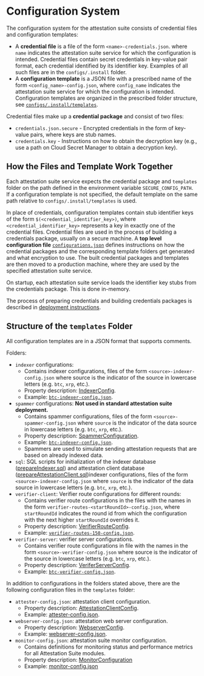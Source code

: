 # Configuration System

The configuration system for the attestation suite consists of credential files and configuration templates:

- A **credential file** is a file of the form `<name>-credentials.json`. where `name` indicates the attestation suite service for which the configuration is intended. Credential files contain secret credentials in key-value pair format, each credential identified by its identifier key. Examples of all such files are in the `configs/.install` folder.
- A **configuration template** is a JSON file with a prescribed name of the form `<config_name>-config.json`, where `config_name` indicates the attestation suite service for which the configuration is intended. Configuration templates are organized in the prescribed folder structure, see [`configs/.install/templates`](../../configs/.install/templates/).

Credential files make up a **credential package** and consist of two files:

- `credentials.json.secure` - Encrypted credentials in the form of key-value pairs, where keys are stub names.
- `credentials.key` - Instructions on how to obtain the decryption key (e.g., use a path on Cloud Secret Manager to obtain a decryption key).

## How the Files and Template Work Together

Each attestation suite service expects the credential package and `templates` folder on the path defined in the environment variable `SECURE_CONFIG_PATH`.
If a configuration template is not specified, the default template on the same path relative to `configs/.install/templates` is used.

In place of credentials, configuration templates contain stub identifier keys of the form `$(<credential_identifier_key>)`, where `<credential_identifier_key>` represents a key in exactly one of the credential files.
Credential files are used in the process of building a credentials package, usually on a secure machine.
A **top level configuration file** [`configurations.json`](../../configs/.install/configurations.json) defines instructions on how the credential packages and the corresponding template folders get generated and what encryption to use.
The built credential packages and templates are then moved to a production machine, where they are used by the specified attestation suite service.

On startup, each attestation suite service loads the identifier key stubs from the credentials package. This is done in-memory.

The process of preparing credentials and building credentials packages is described in [deployment instructions](../../deployment/README.md).

## Structure of the `templates` Folder

All configuration templates are in a JSON format that supports comments.

Folders:

- `indexer` configurations:
    - Contains indexer configurations, files of the form `<source>-indexer-config.json` where source is the indicator of the source in lowercase letters (e.g. `btc`, `xrp`, etc.).
    - Property description: [IndexerConfig](../../src/indexer/IndexerConfig.ts).
    - Example: [`btc-indexer-config.json`](../../configs/.install/templates/indexer/btc-indexer-config.json).
- `spammer` configurations: **Not used in standard attestation suite deployment.**
    - Contains spammer configurations, files of the form `<source>-spammer-config.json` where `source` is the indicator of the data source in lowercase letters (e.g. `btc`, `xrp`, etc.).
    - Property description: [SpammerConfiguration](../../src/spammer/SpammerConfiguration.ts).
    - Example: [`btc-indexer-config.json`](../../configs/.install/templates/spammer/btc-spammer-config.json).
    - Spammers are used to simulate sending attestation requests that are based on already indexed data.
- `sql`: SQL scripts for initialization of the indexer database ([prepareIndexer.sql](../../configs/.install/templates/sql/prepareIndexer.sql)) and attestation client database ([prepareAttestationClient.sql](../../configs/.install/templates/sql/prepareIndexer.sql))indexer configurations, files of the form `<source>-indexer-config.json` where `source` is the indicator of the data source in lowercase letters (e.g. `btc`, `xrp`, etc.).
- `verifier-client`: Verifier route configurations for different rounds:
    - Contains verifier route configurations in the files with the names in the form `verifier-routes-<startRoundId>-config.json`, where `startRoundId` indicates the round id from which the configuration with the next higher `startRoundId` overrides it.
    - Property description: [VerifierRouteConfig](../../src/verification/routing/configs/VerifierRouteConfig.ts).
    - Example: [`verifier-routes-150-config.json`](configs/.install/templates/verifier-client/verifier-routes-150-config.json).
- `verifier-server`: verifier server configurations.
    - Contains verifier route configurations in file with the names in the form `<source>-verifier-config.json` where source is the indicator of the source in lowercase letters (e.g. `btc`, `xrp`, etc.).
    - Property description: [VeriferServerConfig](../../src/servers/verifier-server/src/config-models/VerifierServerConfig.ts).
    - Example: [`btc-verifier-config.json`](../../configs/.install/templates/verifier-server/btc-verifier-config.json).

In addition to configurations in the folders stated above, there are the following configuration files in the `templates` folder:

- `attester-config.json`: attestation client configuration.
    - Property description: [AttestationClientConfig](../../src/attester/configs/AttestationClientConfig.ts).
    - Example: [attester-config.json](../../configs/.install/templates/attester-config.json).
- `webserver-config.json`: attestation web server configuration.
    - Property description: [WebserverConfig](../../src/servers/web-server/src/config-models/WebserverConfig.ts).
    - Example: [webserver-config.json](../../configs/.install/templates/webserver-config.json).
- `monitor-config.json`: attestation suite monitor configuration.
    - Contains definitions for monitoring status and performance metrics for all Attestation Suite modules.
    - Property description: [MonitorConfiguration](../../src/monitor/MonitorConfiguration.ts)
    - Example: [monitor-config.json](../../configs/.install/templates/monitor-config.json)
